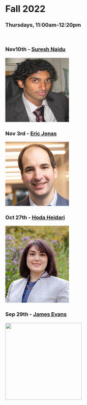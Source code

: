 # Fall 2022
### Thursdays, 11:00am-12:20pm

<br>

### Nov10th - [Suresh Naidu](https://github.com/uchicago-computation-workshop/Fall2022/tree/main/11_10_%20Suresh)
<div><img src="https://github.com/uchicago-computation-workshop/Fall2022/blob/main/11_10_%20Suresh/Suresh%20Naidu.jpg" width="200" height="200"></div>

### Nov 3rd - [Eric Jonas](https://github.com/uchicago-computation-workshop/Fall2022/tree/main/11_03_Jonas)
<div><img src="jonas.jpeg" width="200" height="200"></div>

### Oct 27th - [Hoda Heidari](https://github.com/uchicago-computation-workshop/Fall2022/tree/add-new-speaker-file/10-27_hoda)

<div><img src="HodaHeidari.jpg" width="200" height="240"></div>

### Sep 29th - [James Evans](https://github.com/uchicago-computation-workshop/Fall2022/tree/add-new-speaker-file/09-29_Evans)

<div><img src="https://macss.uchicago.edu/sites/macss.uchicago.edu/files/styles/columnwidth-wider/public/uploads/images/JamesEvans_0.jpg?itok=wYsSKKDu" width="240" height="240"></div>
















